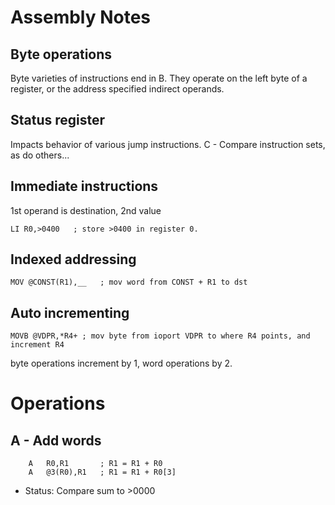 # Assembly Notes

## Byte operations

Byte varieties of instructions end in B. They operate on the left byte of a register, or the address specified indirect operands.

## Status register

Impacts behavior of various jump instructions.
C - Compare instruction sets, as do others...  

## Immediate instructions

1st operand is destination, 2nd value

```
LI R0,>0400   ; store >0400 in register 0. 
```

## Indexed addressing

```
MOV @CONST(R1),__	; mov word from CONST + R1 to dst
```

## Auto incrementing

```
MOVB @VDPR,*R4+	; mov byte from ioport VDPR to where R4 points, and increment R4
```

byte operations increment by 1, word operations by 2.

# Operations

## A - Add words

```
	A	R0,R1		; R1 = R1 + R0
	A	@3(R0),R1	; R1 = R1 + R0[3]
```

* Status: Compare sum to >0000







